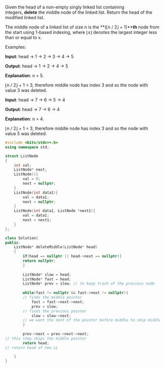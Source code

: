 Given the head of a non-empty singly linked list containing integers, **delete** the middle node of the linked list. Return the head of the modified linked list.

The middle node of a linked list of size n is the **(⌊n / 2⌋ + 1)****th** node from the start using 1-based indexing, where ⌊x⌋ denotes the largest integer less than or equal to x.

Examples:

**Input**: head -> 1 -> 2 -> 3 -> 4 -> 5

**Output**: head -> 1 -> 2 -> 4 -> 5

**Explanation**: n = 5.

⌊n / 2⌋ + 1 = 3, therefore middle node has index 3 and so the node with value 3 was deleted.

**Input**: head -> 7 -> 6 -> 5 -> 4

**Output**: head -> 7 -> 6 -> 4

**Expl﻿anation**: n = 4.

⌊n / 2⌋ + 1 = 3, therefore middle node has index 3 and so the node with value 5 was deleted.
```cpp
#include <bits/stdc++.h>
using namespace std;

struct ListNode
{
	int val;
	ListNode* next;
	ListNode(){
		val = 0;
		next = nullptr;
	}
	ListNode(int data1){
		val = data1;
		next = nullptr;
	}
	ListNode(int data1, ListNode *next1){
		val = data1;
		next = next1;
	}
};

class Solution{
public:
	ListNode* deleteMiddle(ListNode* head)
	{
		if(head == nullptr || head->next == nullptr){
		return nullptr;
		}
		
		ListNode* slow = head;
		ListNode* fast = head;
		ListNode* prev = slow; // to keep track of the previous node
		
		while(fast != nullptr && fast->next != nullptr){
		// finds the middle pointer
			fast = fast->next->next;
			prev = slow;
		// finds the previous pointer
			slow = slow->next;
		// we want the next of the pointer before middle to skip middle by pointing to the pointer AFTER middle
		}
		
		prev->next = prev->next->next;
// this step skips the middle pointer
		return head;
// return head of new LL

	}
}
```

